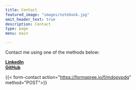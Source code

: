 ```yaml
---
title: Contact
featured_image: "images/notebook.jpg"
omit_header_text: true
description: Contact
type: page
menu: main

---
```

Contact me using one of the methods below:

<!--
-->

[**LinkedIn**](https://www.linkedin.com/in/davidmherbert/)  
[**GitHub**](https://github.com/David-dmh)

<!--
This is an example of a custom shortcode that you can put right into your content. You will need to add a form action to the the shortcode to make it work. Check out [Formspree](https://formspree.io/) for a simple, free form service. 
-->

{{< form-contact action="https://formspree.io/f/mdopvpdq" method="POST">}}




